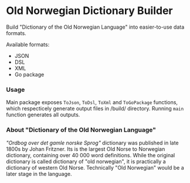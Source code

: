 # Old Norwegian Dictionary Builder

Build "Dictionary of the Old Norwegian Language" into easier-to-use data formats.

Available formats:
- JSON
- DSL
- XML
- Go package

### Usage

Main package exposes `ToJson`, `ToDsl`, `ToXml` and `ToGoPackage` functions, which respecticely generate output files in /build/ directory. Running `main` function generates all outputs.

### About "Dictionary of the Old Norwegian Language"

_"Ordbog over det gamle norske Sprog"_ dictionary was published in late 1800s by Johan Fritzner. Its is the largest Old Norse to Norwegian dictionary, containing over 40 000 word definitions. While the original dictionary is called dictionary of "old norwegian", it is practically a dictionary of western Old Norse. Technically "Old Norwegian" would be a later stage in the language.
